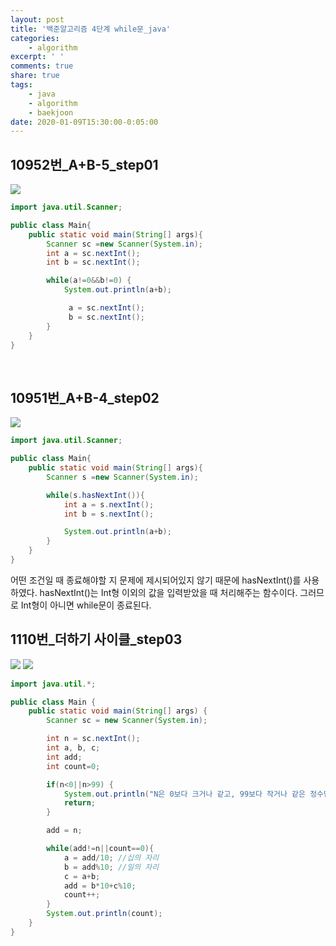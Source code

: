 ```yaml
---
layout: post
title: '백준알고리즘 4단계 while문_java'
categories:
    - algorithm
excerpt: ' '
comments: true
share: true
tags:
    - java
    - algorithm
    - baekjoon
date: 2020-01-09T15:30:00-0:05:00
---
```


## 10952번\_A+B-5_step01

![](https://kimmy100b.github.io/assets/images/baekjoon/stage04/step01.jpg)

```java
import java.util.Scanner;

public class Main{
    public static void main(String[] args){
        Scanner sc =new Scanner(System.in);
        int a = sc.nextInt();
		int b = sc.nextInt();

		while(a!=0&&b!=0) {
			System.out.println(a+b);

			 a = sc.nextInt();
			 b = sc.nextInt();
		}
    }
}
```

<br/>

## 10951번\_A+B-4_step02

![](https://kimmy100b.github.io/assets/images/baekjoon/stage04/step02.jpg)

```java
import java.util.Scanner;

public class Main{
    public static void main(String[] args){
        Scanner s =new Scanner(System.in);

        while(s.hasNextInt()){
            int a = s.nextInt();
            int b = s.nextInt();

            System.out.println(a+b);
        }
    }
}
```

어떤 조건일 때 종료해야할 지 문제에 제시되어있지 않기 때문에 hasNextInt()를 사용하였다. hasNextInt()는 Int형 이외의 값을 입력받았을 때 처리해주는 함수이다. 그러므로 Int형이 아니면 while문이 종료된다.
<br/>

## 1110번\_더하기 사이클\_step03

![](https://kimmy100b.github.io/assets/images/baekjoon/stage04/step03-1.jpg)
![](https://kimmy100b.github.io/assets/images/baekjoon/stage04/step03-2.jpg)

```java
import java.util.*;

public class Main {
	public static void main(String[] args) {
		Scanner sc = new Scanner(System.in);

		int n = sc.nextInt();
		int a, b, c;
		int add;
		int count=0;

		if(n<0||n>99) {
			System.out.println("N은 0보다 크거나 같고, 99보다 작거나 같은 정수만 입력해야한다.");
			return;
		}

		add = n;

		while(add!=n||count==0){
			a = add/10; //십의 자리
			b = add%10; //일의 자리
			c = a+b;
			add = b*10+c%10;
			count++;
		}
		System.out.println(count);
	}
}
```
